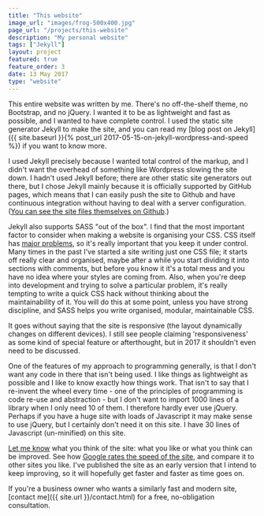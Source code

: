 ```yaml
---
title: "This website"
image_url: "images/frog-500x400.jpg"
page_url: "/projects/this-website"
description: "My personal website"
tags: ["Jekyll"]
layout: project
featured: true
feature_order: 3
date: 13 May 2017
type: "website"
---
```


This entire website was written by me. There's no off-the-shelf theme, no Bootstrap, and no jQuery. I wanted it to be as lightweight and fast as possible, and I wanted to have complete control. I used the static site generator Jekyll to make the site, and you can read my [blog post on Jekyll]({{ site.baseurl }}{% post_url 2017-05-15-on-jekyll-wordpress-and-speed %}) if you want to know more.

I used Jekyll precisely because I wanted total control of the markup, and I didn't want the overhead of something like Wordpress slowing the site down. I hadn't used Jekyll before; there are other static site generators out there, but I chose Jekyll mainly because it is officially supported by GitHub pages, which means that I can easily push the site to Github and have continuous integration without having to deal with a server configuration. ([You can see the site files themselves on Github](https://github.com/andavies/andavies.github.io).)

Jekyll also supports SASS "out of the box". I find that the most important factor to consider when making a website is organising your CSS. CSS itself has [major problems](https://medium.com/@zamarrowski/css-is-broken-5138773e17a5), so it's really important that you keep it under control. Many times in the past I've started a site writing just one CSS file; it starts off really clear and organised, maybe after a while you start dividing it into sections with comments, but before you know it it's a total mess and you have no idea where your styles are coming from. Also, when you're deep into development and trying to solve a particular problem, it's really tempting to write a quick CSS hack without thinking about the maintainability of it. You will do this at some point, unless you have strong discipline, and SASS helps you write organised, modular, maintainable CSS.

It goes without saying that the site is responsive (the layout dynamically changes on different devices). I still see people claiming 'responsiveness' as some kind of special feature or afterthought, but in 2017 it shouldn't even need to be discussed.

One of the features of my approach to programming generally, is that I don't want any code in there that isn't being used. I like things as lightweight as possible and I like to know exactly how things work. That isn't to say that I re-invent the wheel every time - one of the principles of programming is code re-use and abstraction - but I don't want to import 1000 lines of a library when I only need 10 of them. I therefore hardly ever use jQuery. Perhaps if you have a huge site with loads of Javascript it may make sense to use jQuery, but I certainly don't need it on this site. I have 30 lines of Javascript (un-minified) on this site.

[Let me know](https://twitter.com) what you think of the site: what you like or what you think can be improved. See how [Google rates the speed of the site](https://developers.google.com/speed/pagespeed/insights/), and compare it to other sites you like. I've published the site as an early version that I intend to keep improving, so it will hopefully get faster and faster as time goes on. 

If you're a business owner who wants a similarly fast and modern site, [contact me]({{ site.url }}/contact.html) for a free, no-obligation consultation.

